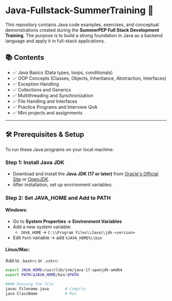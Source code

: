 # Java-Fullstack-SummerTraining 🚀

This repository contains Java code examples, exercises, and conceptual demonstrations created during the **SummerPEP Full Stack Development Training**. The purpose is to build a strong foundation in Java as a backend language and apply it in full-stack applications.

## 📚 Contents

- ✅ Java Basics (Data types, loops, conditionals)
- ✅ OOP Concepts (Classes, Objects, Inheritance, Abstraction, Interfaces)
- ✅ Exception Handling
- ✅ Collections and Generics
- ✅ Multithreading and Synchronization
- ✅ File Handling and Interfaces
- ✅ Practice Programs and Interview QnA
- ✅ Mini projects and assignments

---

## 🛠️ Prerequisites & Setup

To run these Java programs on your local machine:

### Step 1: Install Java JDK
- Download and install the **Java JDK (17 or later)** from [Oracle's Official Site](https://www.oracle.com/java/technologies/javase-downloads.html) or [OpenJDK](https://jdk.java.net/).
- After installation, set up environment variables:

### Step 2: Set JAVA_HOME and Add to PATH

#### Windows:
- Go to **System Properties → Environment Variables**
- Add a new system variable:
  - `JAVA_HOME` → `C:\\Program Files\\Java\\jdk-<version>`
- Edit `Path` variable → add `%JAVA_HOME%\\bin`

#### Linux/Mac:
Add to `.bashrc` or `.zshrc`:
```bash
export JAVA_HOME=/usr/lib/jvm/java-17-openjdk-amd64
export PATH=$JAVA_HOME/bin:$PATH

#### Running the file
javac Filename.java       # Compile
java ClassName            # Run

